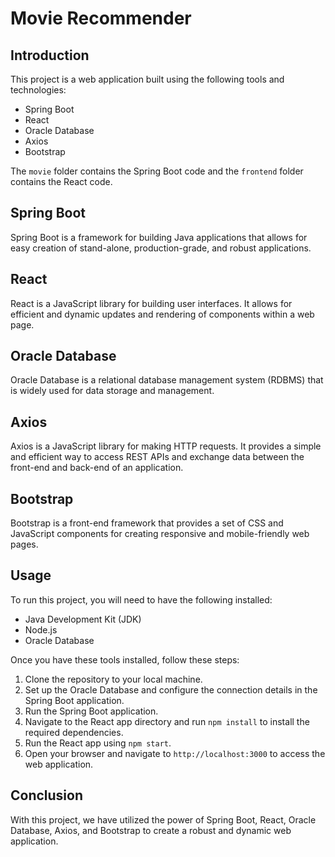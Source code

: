 # Movie Recommender

## Introduction
This project is a web application built using the following tools and technologies:

- Spring Boot
- React
- Oracle Database
- Axios
- Bootstrap

The `movie` folder contains the Spring Boot code and the `frontend` folder contains the React code.

## Spring Boot
Spring Boot is a framework for building Java applications that allows for easy creation of stand-alone, production-grade, and robust applications.

## React
React is a JavaScript library for building user interfaces. It allows for efficient and dynamic updates and rendering of components within a web page.

## Oracle Database
Oracle Database is a relational database management system (RDBMS) that is widely used for data storage and management.

## Axios
Axios is a JavaScript library for making HTTP requests. It provides a simple and efficient way to access REST APIs and exchange data between the front-end and back-end of an application.

## Bootstrap
Bootstrap is a front-end framework that provides a set of CSS and JavaScript components for creating responsive and mobile-friendly web pages.

## Usage
To run this project, you will need to have the following installed:

- Java Development Kit (JDK)
- Node.js
- Oracle Database

Once you have these tools installed, follow these steps:

1. Clone the repository to your local machine.
2. Set up the Oracle Database and configure the connection details in the Spring Boot application.
3. Run the Spring Boot application.
4. Navigate to the React app directory and run `npm install` to install the required dependencies.
5. Run the React app using `npm start`.
6. Open your browser and navigate to `http://localhost:3000` to access the web application.

## Conclusion
With this project, we have utilized the power of Spring Boot, React, Oracle Database, Axios, and Bootstrap to create a robust and dynamic web application.
